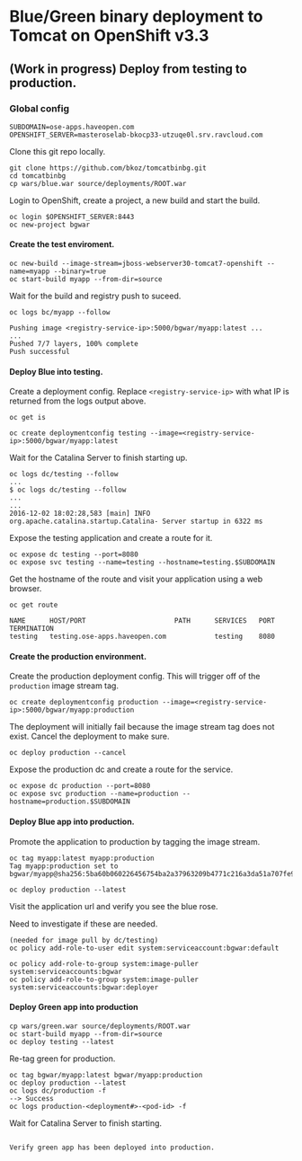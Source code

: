 # Blue/Green binary deployment to Tomcat on OpenShift v3.3

## (Work in progress) Deploy from testing to production.

### Global config

```
SUBDOMAIN=ose-apps.haveopen.com
OPENSHIFT_SERVER=masteroselab-bkocp33-utzuqe0l.srv.ravcloud.com
```
Clone this git repo locally.

```
git clone https://github.com/bkoz/tomcatbinbg.git
cd tomcatbinbg
cp wars/blue.war source/deployments/ROOT.war
```
Login to OpenShift, create a project, a new build and start the build.

```
oc login $OPENSHIFT_SERVER:8443
oc new-project bgwar
```

#### Create the test enviroment.
```
oc new-build --image-stream=jboss-webserver30-tomcat7-openshift --name=myapp --binary=true
oc start-build myapp --from-dir=source
```

Wait for the build and registry push to suceed.

`oc logs bc/myapp --follow`

```
Pushing image <registry-service-ip>:5000/bgwar/myapp:latest ...
...
Pushed 7/7 layers, 100% complete
Push successful
```
#### Deploy Blue into testing.

Create a deployment config. Replace `<registry-service-ip>`
with what IP is returned from the logs output above.

```
oc get is

oc create deploymentconfig testing --image=<registry-service-ip>:5000/bgwar/myapp:latest
```

Wait for the Catalina Server to finish starting up.

```
oc logs dc/testing --follow
...
$ oc logs dc/testing --follow
...
...
2016-12-02 18:02:28,583 [main] INFO  org.apache.catalina.startup.Catalina- Server startup in 6322 ms
```

Expose the testing application and create a route for it.

```
oc expose dc testing --port=8080
oc expose svc testing --name=testing --hostname=testing.$SUBDOMAIN 
```
Get the hostname of the route and visit your application using a web browser.

```
oc get route
```
```
NAME      HOST/PORT                      PATH      SERVICES   PORT      TERMINATION
testing   testing.ose-apps.haveopen.com            testing    8080      
```

#### Create the production environment.

Create the production deployment config. This will trigger off of the `production` image stream tag. 

```
oc create deploymentconfig production --image=<registry-service-ip>:5000/bgwar/myapp:production
```
The deployment will initially fail because the image stream tag does not exist. Cancel the deployment 
to make sure.
```
oc deploy production --cancel
```

Expose the production dc and create a route for the service.

```
oc expose dc production --port=8080
oc expose svc production --name=production --hostname=production.$SUBDOMAIN
```
#### Deploy Blue app into production.

Promote the application to production by tagging the image stream.
```
oc tag myapp:latest myapp:production
Tag myapp:production set to bgwar/myapp@sha256:5ba60b060226456754ba2a37963209b4771c216a3da51a707fe919c620d999f8.

oc deploy production --latest
```
Visit the application url and verify you see the blue rose.

Need to investigate if these are needed.

```
(needed for image pull by dc/testing)
oc policy add-role-to-user edit system:serviceaccount:bgwar:default

oc policy add-role-to-group system:image-puller system:serviceaccounts:bgwar
oc policy add-role-to-group system:image-puller system:serviceaccounts:bgwar:deployer
```

#### Deploy Green app into production

```
cp wars/green.war source/deployments/ROOT.war 
oc start-build myapp --from-dir=source
oc deploy testing --latest
```

Re-tag green for production.
```
oc tag bgwar/myapp:latest bgwar/myapp:production
oc deploy production --latest
oc logs dc/production -f
--> Success
oc logs production-<deployment#>-<pod-id> -f
```
Wait for Catalina Server to finish starting.

```

Verify green app has been deployed into production.
